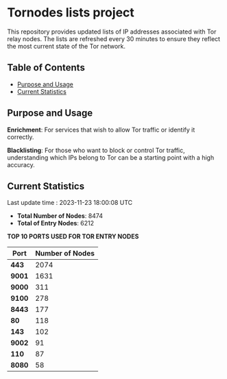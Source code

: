 # Tornodes lists project

This repository provides updated lists of IP addresses associated with Tor relay nodes. The lists are refreshed every 30 minutes to ensure they reflect the most current state of the Tor network.

## Table of Contents

- [Purpose and Usage](#purpose-and-usage)
- [Current Statistics](#current-statistics)


## Purpose and Usage

**Enrichment**: For services that wish to allow Tor traffic or identify it correctly.

**Blacklisting**: For those who want to block or control Tor traffic, understanding which IPs belong to Tor can be a starting point with a high accuracy.

## Current Statistics

Last update time : 2023-11-23 18:00:08 UTC

- **Total Number of Nodes**: 8474
- **Total of Entry Nodes**: 6212

**TOP 10 PORTS USED FOR TOR ENTRY NODES**

| **Port** | **Number of Nodes** |
|------|-----------------|
| **443**   | 2074  |
| **9001**   | 1631  |
| **9000**   | 311  |
| **9100**   | 278  |
| **8443**   | 177  |
| **80**   | 118  |
| **143**   | 102  |
| **9002**   | 91  |
| **110**   | 87  |
| **8080**   | 58  |

